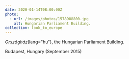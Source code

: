 ```yaml
---
date: 2020-01-14T08:00:00Z
photo:
  - url: /images/photos/1578988800.jpg
    alt: Hungarian Parliament Building.
collection: look_to_europe
---
```

*Országház*{lang="hu"}, the Hungarian Parliament Building.

Budapest, Hungary (September 2015)

